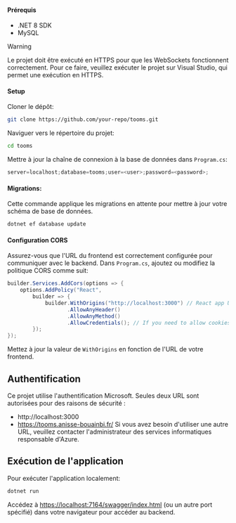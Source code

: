 #### Prérequis
- .NET 8 SDK
- MySQL

> [!WARNING]  
> Le projet doit être exécuté en HTTPS pour que les WebSockets fonctionnent correctement. Pour ce faire, veuillez exécuter le projet sur Visual Studio, qui permet une exécution en HTTPS.

#### Setup
Cloner le dépôt:
``` bash
git clone https://github.com/your-repo/tooms.git
```

Naviguer vers le répertoire du projet:
```bash
cd tooms
```

Mettre à jour la chaîne de connexion à la base de données dans `Program.cs`:
```cs
server=localhost;database=tooms;user=<user>;password=<password>;
```

#### Migrations: 
Cette commande applique les migrations en attente pour mettre à jour votre schéma de base de données.
``` bash
dotnet ef database update
```

#### Configuration CORS
Assurez-vous que l'URL du frontend est correctement configurée pour communiquer avec le backend. Dans `Program.cs`, ajoutez ou modifiez la politique CORS comme suit: 
``` cs
builder.Services.AddCors(options => {
    options.AddPolicy("React",
        builder => {
            builder.WithOrigins("http://localhost:3000") // React app URL during development
                   .AllowAnyHeader()
                   .AllowAnyMethod()
                   .AllowCredentials(); // If you need to allow cookies, JWT, etc.
        });
});
```
Mettez à jour la valeur de `WithOrigins` en fonction de l'URL de votre frontend.

## Authentification
Ce projet utilise l'authentification Microsoft. Seules deux URL sont autorisées pour des raisons de sécurité :
- http://localhost:3000 
- https://tooms.anisse-bouainbi.fr/ 
Si vous avez besoin d'utiliser une autre URL, veuillez contacter l'administrateur des services informatiques responsable d'Azure.

## Exécution de l'application
Pour exécuter l'application localement:  
``` bash 
dotnet run
```

Accédez à [https://localhost:7164/swagger/index.html](https://localhost:7164/swagger/index.html) (ou un autre port spécifié) dans votre navigateur pour accéder au backend.